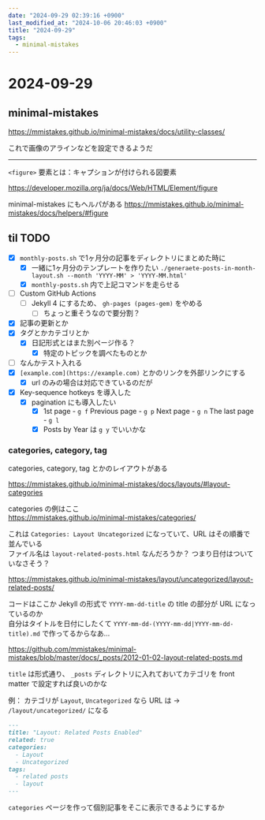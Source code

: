 ```yaml
---
date: "2024-09-29 02:39:16 +0900"
last_modified_at: "2024-10-06 20:46:03 +0900"
title: "2024-09-29"
tags:
  - minimal-mistakes
---
```


# 2024-09-29
## minimal-mistakes

https://mmistakes.github.io/minimal-mistakes/docs/utility-classes/

これで画像のアラインなどを設定できるようだ

----

`<figure>` 要素とは：キャプションが付けられる図要素

https://developer.mozilla.org/ja/docs/Web/HTML/Element/figure

minimal-mistakes にもヘルパがある
https://mmistakes.github.io/minimal-mistakes/docs/helpers/#figure

## til TODO
- [x] `monthly-posts.sh` で1ヶ月分の記事をディレクトリにまとめた時に
  - [x] 一緒に1ヶ月分のテンプレートを作りたい `./generaete-posts-in-month-layout.sh --month 'YYYY-MM' > 'YYYY-MM.html'`
  - [x] `monthly-posts.sh` 内で上記コマンドを走らせる
- [ ] Custom GitHub Actions
  - [ ] Jekyll 4 にするため、 `gh-pages (pages-gem)` をやめる
    - [ ] ちょっと重そうなので要分割？
- [x] 記事の更新とか
- [x] タグとかカテゴリとか
  - [x] 日記形式とはまた別ページ作る？
    - [x] 特定のトピックを調べたものとか
- [ ] なんかテスト入れる
- [x] `[example.com](https://example.com)` とかのリンクを外部リンクにする
  - [x] url のみの場合は対応できているのだが
- [x] Key-sequence hotkeys を導入した
  - [x] pagination にも導入したい
    - [x] 1st page - `g f` Previous page - `g p` Next page - `g n` The last page - `g l`
    - [x] Posts by Year は `g y` でいいかな

### categories, category, tag
categories, category, tag とかのレイアウトがある

https://mmistakes.github.io/minimal-mistakes/docs/layouts/#layout-categories

categories の例はここ  
https://mmistakes.github.io/minimal-mistakes/categories/

これは `Categories: Layout Uncategorized` になっていて、URL はその順番で並んでいる  
ファイル名は `layout-related-posts.html` なんだろうか？ つまり日付はついていなさそう？  

https://mmistakes.github.io/minimal-mistakes/layout/uncategorized/layout-related-posts/

コードはここか Jekyll の形式で `YYYY-mm-dd-title` の title の部分が URL になっているのか  
自分はタイトルを日付にしたくて `YYYY-mm-dd-(YYYY-mm-dd|YYYY-mm-dd-title).md` で作ってるからなあ…  

https://github.com/mmistakes/minimal-mistakes/blob/master/docs/_posts/2012-01-02-layout-related-posts.md

`title` は形式通り、 `_posts` ディレクトリに入れておいてカテゴリを front matter で設定すれば良いのかな

例： カテゴリが `Layout`, `Uncategorized` なら URL は -> `/layout/uncategorized/` になる

```md
---
title: "Layout: Related Posts Enabled"
related: true
categories:
  - Layout
  - Uncategorized
tags:
  - related posts
  - layout
---
```

`categories` ページを作って個別記事をそこに表示できるようにするか  
